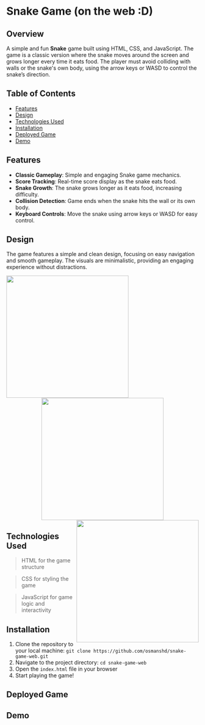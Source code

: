 # Snake Game (on the web :D)

## Overview
A simple and fun **Snake** game built using HTML, CSS, and JavaScript. The game is a classic version where the snake moves around the screen and grows longer every time it eats food. The player must avoid colliding with walls or the snake's own body, using the arrow keys or WASD to control the snake’s direction. 

## Table of Contents
+ [Features](#features)
+ [Design](#design)
+ [Technologies Used](#technologies-used)
+ [Installation](#installation)
+ [Deployed Game](#deployed-game)
+ [Demo](#demo)
  
## Features
+ **Classic Gameplay**: Simple and engaging Snake game mechanics.
+ **Score Tracking**: Real-time score display as the snake eats food.
+ **Snake Growth**: The snake grows longer as it eats food, increasing difficulty.
+ **Collision Detection**: Game ends when the snake hits the wall or its own body.
+ **Keyboard Controls**: Move the snake using arrow keys or WASD for easy control.

## Design
The game features a simple and clean design, focusing on easy navigation and smooth gameplay. The visuals are minimalistic, providing an engaging experience without distractions. 
<p align="center">
  <img src=https://github.com/user-attachments/assets/3182b43c-92be-4536-ad6e-a457e92f811c align="left" width=320 height=320> 
  <img src=https://github.com/user-attachments/assets/5cd2f3ed-8b27-4318-8935-a222d682f376 width=320 height=320> 
  <img src=https://github.com/user-attachments/assets/b5908914-ef41-454b-a53b-f8a2e3bb03a4 align="right" width=320 height=320>
</p>

## Technologies Used
> HTML for the game structure

> CSS for styling the game

> JavaScript for game logic and interactivity

## Installation
1. Clone the repository to your local machine: 
`git clone https://github.com/osmanshd/snake-game-web.git`
2. Navigate to the project directory: `cd snake-game-web`
3. Open the `index.html` file in your browser
4. Start playing the game!

## Deployed Game


## Demo
